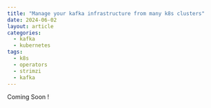 ```yaml
---
title: "Manage your kafka infrastructure from many k8s clusters"
date: 2024-06-02
layout: article
categories:
  - kafka
  - kubernetes
tags:
  - k8s
  - operators
  - strimzi
  - kafka
---
```



Coming Soon !